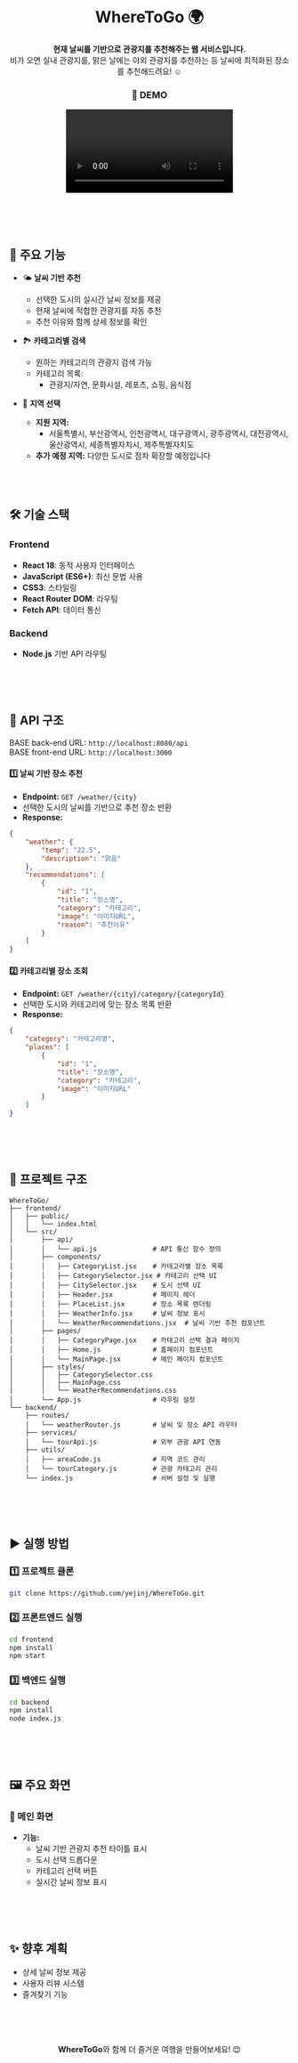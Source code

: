 <div align="center">

# WhereToGo 🌍
**현재 날씨를 기반으로 관광지를 추천해주는 웹 서비스입니다.**  
비가 오면 실내 관광지를, 맑은 날에는 야외 관광지를 추천하는 등 날씨에 최적화된 장소를 추천해드려요! ☺️  

### 📌 DEMO  
![Demo](demo.gif.mp4)

</div>

<br><br><br>
## 🚀 주요 기능  

- 🌤️ **날씨 기반 추천**
  - 선택한 도시의 실시간 날씨 정보를 제공  
  - 현재 날씨에 적합한 관광지를 자동 추천  
  - 추천 이유와 함께 상세 정보를 확인

- 🏞️ **카테고리별 검색**
  - 원하는 카테고리의 관광지 검색 가능  
  - 카테고리 목록:
    - 관광지/자연, 문화시설, 레포츠, 쇼핑, 음식점  

- 📍 **지역 선택**
  - **지원 지역:**  
    - 서울특별시, 부산광역시, 인천광역시, 대구광역시, 광주광역시, 대전광역시, 울산광역시, 세종특별자치시, 제주특별자치도  
  - **추가 예정 지역:** 다양한 도시로 점차 확장할 예정입니다    
<br><br><br>
## 🛠️ 기술 스택  

### Frontend  
- **React 18**: 동적 사용자 인터페이스  
- **JavaScript (ES6+)**: 최신 문법 사용  
- **CSS3**: 스타일링  
- **React Router DOM**: 라우팅  
- **Fetch API**: 데이터 통신  

### Backend  
- **Node.js** 기반 API 라우팅
  
  <br><br><br>
## 📡 API 구조  

BASE back-end URL: `http://localhost:8080/api`     
BASE front-end URL: `http://localhost:3000`

#### 1️⃣ 날씨 기반 장소 추천  
- **Endpoint:** `GET /weather/{city}`  
- 선택한 도시의 날씨를 기반으로 추천 장소 반환  
- **Response:**
```json
{
    "weather": {
        "temp": "22.5",
        "description": "맑음"
    },
    "recommendations": [
        {
            "id": "1",
            "title": "장소명",
            "category": "카테고리",
            "image": "이미지URL",
            "reason": "추천이유"
        }
    ]
}
```

#### 2️⃣ 카테고리별 장소 조회  
- **Endpoint:** `GET /weather/{city}/category/{categoryId}`  
- 선택한 도시와 카테고리에 맞는 장소 목록 반환  
- **Response:**
```json
{
    "category": "카테고리명",
    "places": [
        {
            "id": "1",
            "title": "장소명",
            "category": "카테고리",
            "image": "이미지URL"
        }
    ]
}
```

<br><br><br>
## 📂 프로젝트 구조  

```
WhereToGo/
├── frontend/
│   ├── public/
│   │   └── index.html
│   └── src/
│       ├── api/
│       │   └── api.js              # API 통신 함수 정의
│       ├── components/
│       │   ├── CategoryList.jsx    # 카테고리별 장소 목록
│       │   ├── CategorySelector.jsx # 카테고리 선택 UI
│       │   ├── CitySelector.jsx    # 도시 선택 UI
│       │   ├── Header.jsx          # 페이지 헤더
│       │   ├── PlaceList.jsx       # 장소 목록 렌더링
│       │   ├── WeatherInfo.jsx     # 날씨 정보 표시
│       │   └── WeatherRecommendations.jsx  # 날씨 기반 추천 컴포넌트
│       ├── pages/
│       │   ├── CategoryPage.jsx    # 카테고리 선택 결과 페이지
│       │   ├── Home.js             # 홈페이지 컴포넌트
│       │   └── MainPage.jsx        # 메인 페이지 컴포넌트
│       ├── styles/
│       │   ├── CategorySelector.css
│       │   ├── MainPage.css
│       │   └── WeatherRecommendations.css
│       └── App.js                  # 라우팅 설정
└── backend/
    ├── routes/
    │   └── weatherRouter.js        # 날씨 및 장소 API 라우터
    ├── services/
    │   └── tourApi.js              # 외부 관광 API 연동
    ├── utils/
    │   ├── areaCode.js             # 지역 코드 관리
    │   └── tourCategory.js         # 관광 카테고리 관리
    └── index.js                    # 서버 설정 및 실행
```


<br><br><br>
## ▶️ 실행 방법  

### 1️⃣ 프로젝트 클론  
```bash
git clone https://github.com/yejinj/WhereToGo.git
```

### 2️⃣ 프론트엔드 실행  
```bash
cd frontend
npm install
npm start
```

### 3️⃣ 백엔드 실행  
```bash
cd backend
npm install
node index.js
```

<br><br><br>
## 🖼️ 주요 화면  

### 📌 메인 화면  
- **기능:**  
  - 날씨 기반 관광지 추천 타이틀 표시  
  - 도시 선택 드롭다운  
  - 카테고리 선택 버튼  
  - 실시간 날씨 정보 표시

<br><br><br>
## ✨ 향후 계획  
- 상세 날씨 정보 제공  
- 사용자 리뷰 시스템  
- 즐겨찾기 기능  

<br><br><br>

<div align = "center">
  <b>WhereToGo</b>와 함께 더 즐거운 여행을 만들어보세요! 😊  
</div>
